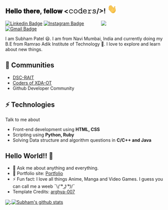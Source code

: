 <h2> 𝐇𝐞𝐥𝐥𝐨 𝐭𝐡𝐞𝐫𝐞, 𝐟𝐞𝐥𝐥𝐨𝐰 <𝚌𝚘𝚍𝚎𝚛𝚜/>! <img src="https://raw.githubusercontent.com/ABSphreak/ABSphreak/master/gifs/Hi.gif" width="30px"></h2>

<img align='right' src='https://user-images.githubusercontent.com/5713670/87202985-820dcb80-c2b6-11ea-9f56-7ec461c497c3.gif' width='200"'>

[![Linkedin Badge](https://img.shields.io/badge/-spoctone-blue?style=flat-square&logo=Linkedin&logoColor=white&link=https://www.linkedin.com/in/spoctone)](https://www.linkedin.com/in/spoctone)
[![Instagram Badge](https://img.shields.io/badge/-sp_octone-c13584?style=flat&labelColor=c13584&logo=instagram&logoColor=white)](https://www.instagram.com/sp_octone)
[![Gmail Badge](https://img.shields.io/badge/-sp.octone@gmail.com-c14438?style=flat-square&logo=Gmail&logoColor=white&link=mailto:sp.octone@gmail.com)](mailto:sp.octone@gmail.com)



I am Subham Patel 😃. I am from Navi Mumbai, India and currently doing my B.E from Ramrao Adik Institute of Technology 🏫. I love to explore and learn about new things.
## 👯 Communities
* [DSC-RAIT](https://github.com/dscrait)
* [Coders of XDA-OT](https://github.com/Coders-Of-XDA-OT)
* Github Developer Community
## ⚡ Technologies
Talk to me about
- Front-end development using **HTML, CSS**
- Scripting using **Python, Ruby**
- Solving Data structure and algorithm questions in **C/C++ and Java**
## Hello World!! 🤔
- 💬 Ask me about anything and everything.
- 🎯 Portfolio site: [Portfolio](https://spoctone.me)
- ⚡ Fun fact: I love all things Anime, Manga and Video Games. I guess you can call me a weeb ¯\\_( ͡° ͜ʖ ͡°)_/¯
- Template Credits: [arghya-007](https://github.com/arghya-007) 
<a href="https://github.com/SPOCTONE">
  <img align="center" src="https://github-readme-stats.vercel.app/api/top-langs/?username=SPOCTONE&theme=dark&hide_langs_below=1" />
</a>
<a href="https://github.com/SPOCTONE">
 <img align="center" src="https://github-readme-stats.vercel.app/api?username=SPOCTONE&show_icons=true&theme=dracula&line_height=27" alt="Subham's github stats"/>
</a>
